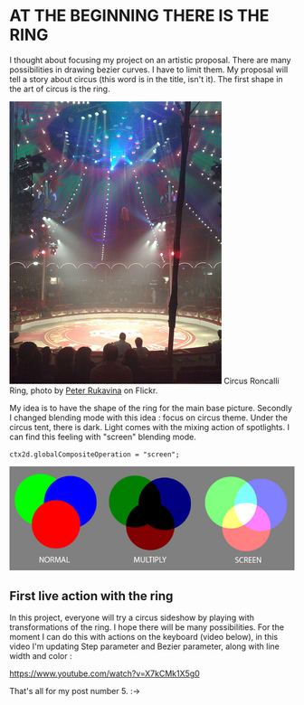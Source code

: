 # AT THE BEGINNING THERE IS THE RING
I thought about focusing my project on an artistic proposal. There are many possibilities in drawing bezier curves. I have to limit them. My proposal will tell a story about circus (this word is in the title, isn't it). The first shape in the art of circus is the ring. 

![The circus ring](../project_images/5285876386_e186865f9c_d.jpg?raw=true "The circus ring")
Circus Roncalli Ring, photo by [Peter Rukavina](http://www.flickr.com/photos/reinvented/) on Flickr.

My idea is to have the shape of the ring for the main base picture. Secondly I changed blending mode with this idea : focus on circus theme. Under the circus tent, there is dark. Light comes with the mixing action of spotlights. I can find this feeling with "screen" blending mode.

```
ctx2d.globalCompositeOperation = "screen";
```
![Blending modes](../project_images/blending.jpg?raw=true "Blending Modes")


## First live action with the ring
In this project, everyone will try a circus sideshow by playing with transformations of the ring. I hope there will be many possibilities. For the moment I can do this with actions on the keyboard (video below), in this video I'm updating Step parameter and Bezier parameter, along with line width and color :

https://www.youtube.com/watch?v=X7kCMk1X5g0

That's all for my post number 5. :->